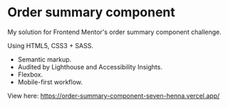 # Order summary component
My solution for Frontend Mentor's order summary component challenge.

Using HTML5, CSS3 + SASS.
* Semantic markup.
* Audited by Lighthouse and Accessibility Insights.
* Flexbox.
* Mobile-first workflow.

View here: https://order-summary-component-seven-henna.vercel.app/
